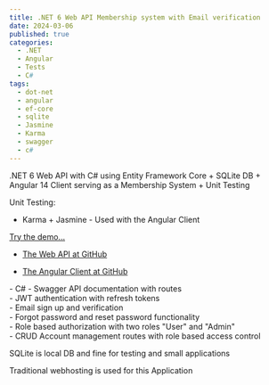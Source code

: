 ```yaml
---
title: .NET 6 Web API Membership system with Email verification  
date: 2024-03-06
published: true
categories:
  - .NET
  - Angular
  - Tests
  - C#
tags:
  - dot-net
  - angular
  - ef-core
  - sqlite
  - Jasmine
  - Karma
  - swagger
  - c#
---
```



.NET 6 Web API with C# using Entity Framework Core + SQLite DB + Angular 14 Client serving as a Membership System + Unit Testing

Unit Testing:
<ul>
<li>Karma + Jasmine - Used with the Angular Client</li>
</ul>

<p><a href="https://angular.signup.client.persteenolsen.com" target="_blank" title="Angular 14 + Web API in .NET 6 Membership System">Try the demo...</a></p>

<ul>
<li>
<a href="https://github.com/persteenolsen/dotnet-6-signup-api" target="_blank">The Web API at GitHub</a>
</li>
<li>

<a href="https://github.com/persteenolsen/angular-14-signup-client" target="_blank">The Angular Client at GitHub</a>
</li>
</ul>

<p>
- C#
- Swagger API documentation with routes<br />
- JWT authentication with refresh tokens<br />
- Email sign up and verification<br />
- Forgot password and reset password functionality<br />
- Role based authorization with two roles "User" and "Admin"<br />
- CRUD Account management routes with role based access control<br />
</p>

<p>SQLite is local DB and fine for testing and small applications</p>

<p>Traditional webhosting is used for this Application</p>